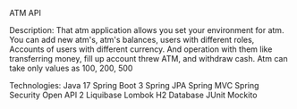 ATM API

Description:
That atm application allows you set your environment
for atm. You can add new atm's, atm's balances, users with different roles,
Accounts of users with different currency. And operation with them
like transferring money, fill up account threw ATM, and withdraw cash.
Atm can take only values as 100, 200, 500

Technologies:
Java 17
Spring Boot 3
Spring JPA
Spring MVC
Spring Security
Open API 2
Liquibase
Lombok
H2 Database
JUnit
Mockito
